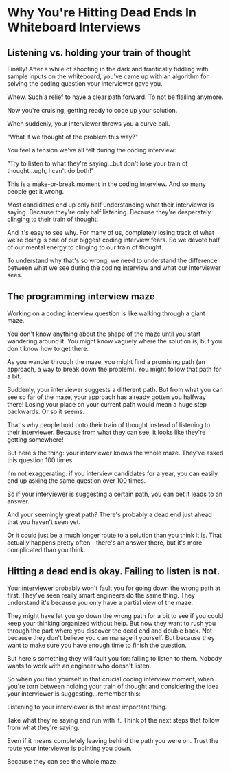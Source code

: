 # Why You're Hitting Dead Ends In Whiteboard Interviews

## Listening vs. holding your train of thought

Finally! After a while of shooting in the dark and frantically fiddling with sample inputs on the whiteboard, you've 
came up with an algorithm for solving the coding question your interviewer gave you.

Whew. Such a relief to have a clear path forward. To not be flailing anymore.

Now you're cruising, getting ready to code up your solution.

When suddenly, your interviewer throws you a curve ball.

"What if we thought of the problem this way?"

You feel a tension we've all felt during the coding interview:

"Try to listen to what they're saying...but don't lose your train of thought...ugh, I can't do both!"

This is a make-or-break moment in the coding interview. And so many people get it wrong.

Most candidates end up only half understanding what their interviewer is saying. Because they're only half listening. 
Because they're desperately clinging to their train of thought.

And it's easy to see why. For many of us, completely losing track of what we're doing is one of our biggest coding 
interview fears. So we devote half of our mental energy to clinging to our train of thought.

To understand why that's so wrong, we need to understand the difference between what we see during the coding interview 
and what our interviewer sees.

## The programming interview maze

Working on a coding interview question is like walking through a giant maze.

You don't know anything about the shape of the maze until you start wandering around it. You might know vaguely where 
the solution is, but you don't know how to get there. 

As you wander through the maze, you might find a promising path (an approach, a way to break down the problem). You 
might follow that path for a bit.

Suddenly, your interviewer suggests a different path. But from what you can see so far of the maze, your approach has 
already gotten you halfway there! Losing your place on your current path would mean a huge step backwards. 
Or so it seems.

That's why people hold onto their train of thought instead of listening to their interviewer. Because from what they 
can see, it looks like they're getting somewhere!

But here's the thing: your interviewer knows the whole maze. They've asked this question 100 times.

I'm not exaggerating: if you interview candidates for a year, you can easily end up asking the same question over 
100 times.

So if your interviewer is suggesting a certain path, you can bet it leads to an answer.

And your seemingly great path? There's probably a dead end just ahead that you haven't seen yet.

Or it could just be a much longer route to a solution than you think it is. That actually happens pretty often—there's 
an answer there, but it's more complicated than you think. 

## Hitting a dead end is okay. Failing to listen is not.

Your interviewer probably won't fault you for going down the wrong path at first. They've seen really smart engineers 
do the same thing. They understand it's because you only have a partial view of the maze.

They might have let you go down the wrong path for a bit to see if you could keep your thinking organized without help. 
But now they want to rush you through the part where you discover the dead end and double back. Not because they don't 
believe you can manage it yourself. But because they want to make sure you have enough time to finish the question.

But here's something they will fault you for: failing to listen to them. Nobody wants to work with an engineer who 
doesn't listen.

So when you find yourself in that crucial coding interview moment, when you're torn between holding your train of 
thought and considering the idea your interviewer is suggesting...remember this:

Listening to your interviewer is the most important thing.

Take what they're saying and run with it. Think of the next steps that follow from what they're saying.

Even if it means completely leaving behind the path you were on. Trust the route your interviewer is pointing you down.

Because they can see the whole maze.
